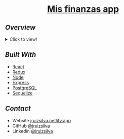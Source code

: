 <h1 align="center"><a href="https://challenge-fullstack-alkemy-six.vercel.app">Mis finanzas app</a></h1>

## _Overview_

<details>
  <summary>Click to view!</summary>
  <img src="./preview.gif">
</details>

## _Built With_

- [React](https://reactjs.org/)
- [Redux](https://redux.js.org/)
- [Node](https://nodejs.org/es/)
- [Express](https://expressjs.com/)
- [PostgreSQL](https://www.postgresql.org/)
- [Sequelize](https://sequelize.org/)

## _Contact_

- Website [jruizsilva.netlify.app](https://portfolio-jruizsilva.vercel.app)
- GitHub [@jruizsilva](https://github.com/jruizsilva)
- Linkedin [@jruizsilva](https://www.linkedin.com/in/jruizsilva/)

